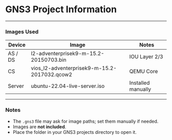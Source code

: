 # GNS3 Project Information

---

### Images Used
| Device | Image | Notes |
|---------|--------|--------|
| AS / DS | l2-adventerprisek9-m-15.2-20150703.bin | IOU Layer 2/3 |
| CS | vios_l2-adventerprisek9-m-15.2-2017032.qcow2 | QEMU Core |
| Server | ubuntu-22.04-live-server.iso | Installed manually |

---

### Notes
- The `.gns3` file may ask for image paths; set them manually if needed.  
- Images are **not included**.  
- Place the folder in your GNS3 projects directory to open it.
